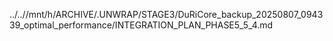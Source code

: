 ../..//mnt/h/ARCHIVE/.UNWRAP/STAGE3/DuRiCore_backup_20250807_094339_optimal_performance/INTEGRATION_PLAN_PHASE5_5_4.md